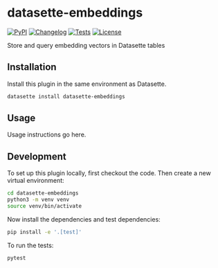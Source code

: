 # datasette-embeddings

[![PyPI](https://img.shields.io/pypi/v/datasette-embeddings.svg)](https://pypi.org/project/datasette-embeddings/)
[![Changelog](https://img.shields.io/github/v/release/datasette/datasette-embeddings?include_prereleases&label=changelog)](https://github.com/datasette/datasette-embeddings/releases)
[![Tests](https://github.com/datasette/datasette-embeddings/actions/workflows/test.yml/badge.svg)](https://github.com/datasette/datasette-embeddings/actions/workflows/test.yml)
[![License](https://img.shields.io/badge/license-Apache%202.0-blue.svg)](https://github.com/datasette/datasette-embeddings/blob/main/LICENSE)

Store and query embedding vectors in Datasette tables

## Installation

Install this plugin in the same environment as Datasette.
```bash
datasette install datasette-embeddings
```
## Usage

Usage instructions go here.

## Development

To set up this plugin locally, first checkout the code. Then create a new virtual environment:
```bash
cd datasette-embeddings
python3 -m venv venv
source venv/bin/activate
```
Now install the dependencies and test dependencies:
```bash
pip install -e '.[test]'
```
To run the tests:
```bash
pytest
```
